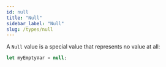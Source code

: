 ```yaml
---
id: null
title: "Null"
sidebar_label: "Null"
slug: /types/null
---
```


A `Null` value is a special value that represents no value at all:

```js
let myEmptyVar = null;
```